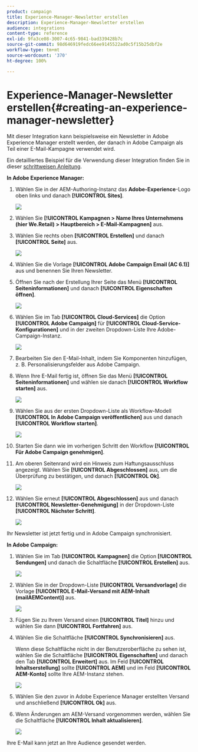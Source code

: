 ```yaml
---
product: campaign
title: Experience-Manager-Newsletter erstellen
description: Experience-Manager-Newsletter erstellen
audience: integrations
content-type: reference
exl-id: 9fa3ce08-3007-4c65-9841-bad339428b7c
source-git-commit: 98d646919fedc66ee9145522ad0c5f15b25dbf2e
workflow-type: tm+mt
source-wordcount: '370'
ht-degree: 100%

---
```


# Experience-Manager-Newsletter erstellen{#creating-an-experience-manager-newsletter}

Mit dieser Integration kann beispielsweise ein Newsletter in Adobe Experience Manager erstellt werden, der danach in Adobe Campaign als Teil einer E-Mail-Kampagne verwendet wird.

Ein detailliertes Beispiel für die Verwendung dieser Integration finden Sie in dieser [schrittweisen Anleitung](https://helpx.adobe.com/de/campaign/kb/acc-aem.html).

**In Adobe Experience Manager:**

1. Wählen Sie in der AEM-Authoring-Instanz das **Adobe-Experience**-Logo oben links und danach **[!UICONTROL Sites]**.

   ![](assets/aem_uc_1.png)

1. Wählen Sie **[!UICONTROL Kampagnen > Name Ihres Unternehmens (hier We.Retail) > Hauptbereich > E-Mail-Kampagnen]** aus.
1. Wählen Sie rechts oben **[!UICONTROL Erstellen]** und danach **[!UICONTROL Seite]** aus.

   ![](assets/aem_uc_2.png)

1. Wählen Sie die Vorlage **[!UICONTROL Adobe Campaign Email (AC 6.1)]** aus und benennen Sie Ihren Newsletter.
1. Öffnen Sie nach der Erstellung Ihrer Seite das Menü **[!UICONTROL Seiteninformationen]** und danach **[!UICONTROL Eigenschaften öffnen]**.

   ![](assets/aem_uc_3.png)

1. Wählen Sie im Tab **[!UICONTROL Cloud-Services]** die Option **[!UICONTROL Adobe Campaign]** für **[!UICONTROL Cloud-Service-Konfigurationen]** und in der zweiten Dropdown-Liste Ihre Adobe-Campaign-Instanz.

   ![](assets/aem_uc_4.png)

1. Bearbeiten Sie den E-Mail-Inhalt, indem Sie Komponenten hinzufügen, z. B. Personalisierungsfelder aus Adobe Campaign.
1. Wenn Ihre E-Mail fertig ist, öffnen Sie das Menü **[!UICONTROL Seiteninformationen]** und wählen sie danach **[!UICONTROL Workflow starten]** aus.

   ![](assets/aem_uc_5.png)

1. Wählen Sie aus der ersten Dropdown-Liste als Workflow-Modell **[!UICONTROL In Adobe Campaign veröffentlichen]** aus und danach **[!UICONTROL Workflow starten]**.

   ![](assets/aem_uc_6.png)

1. Starten Sie dann wie im vorherigen Schritt den Workflow **[!UICONTROL Für Adobe Campaign genehmigen]**.
1. Am oberen Seitenrand wird ein Hinweis zum Haftungsausschluss angezeigt. Wählen Sie **[!UICONTROL Abgeschlossen]** aus, um die Überprüfung zu bestätigen, und danach **[!UICONTROL Ok]**.

   ![](assets/aem_uc_7.png)

1. Wählen Sie erneut **[!UICONTROL Abgeschlossen]** aus und danach **[!UICONTROL Newsletter-Genehmigung]** in der Dropdown-Liste **[!UICONTROL Nächster Schritt]**.

   ![](assets/aem_uc_8.png)

Ihr Newsletter ist jetzt fertig und in Adobe Campaign synchronisiert.

**In Adobe Campaign:**

1. Wählen Sie im Tab **[!UICONTROL Kampagnen]** die Option **[!UICONTROL Sendungen]** und danach die Schaltfläche **[!UICONTROL Erstellen]** aus.

   ![](assets/aem_uc_9.png)

1. Wählen Sie in der Dropdown-Liste **[!UICONTROL Versandvorlage]** die Vorlage **[!UICONTROL E-Mail-Versand mit AEM-Inhalt (mailAEMContent)]** aus.

   ![](assets/aem_uc_10.png)

1. Fügen Sie zu Ihrem Versand einen **[!UICONTROL Titel]** hinzu und wählen Sie dann **[!UICONTROL Fortfahren]** aus.
1. Wählen Sie die Schaltfläche **[!UICONTROL Synchronisieren]** aus.

   Wenn diese Schaltfläche nicht in der Benutzeroberfläche zu sehen ist, wählen Sie die Schaltfläche **[!UICONTROL Eigenschaften]** und danach den Tab **[!UICONTROL Erweitert]** aus. Im Feld **[!UICONTROL Inhaltserstellung]** sollte **[!UICONTROL AEM]** und im Feld **[!UICONTROL AEM-Konto]** sollte Ihre AEM-Instanz stehen.

   ![](assets/aem_uc_11.png)

1. Wählen Sie den zuvor in Adobe Experience Manager erstellten Versand und anschließend **[!UICONTROL Ok]** aus.
1. Wenn Änderungen am AEM-Versand vorgenommen werden, wählen Sie die Schaltfläche **[!UICONTROL Inhalt aktualisieren]**.

   ![](assets/aem_uc_12.png)

Ihre E-Mail kann jetzt an Ihre Audience gesendet werden.

